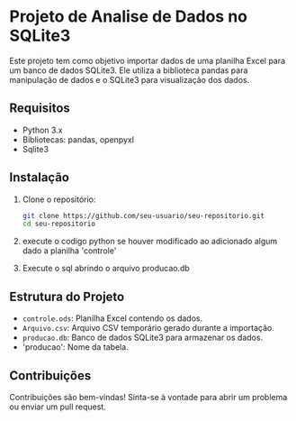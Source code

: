 # Projeto de Analise de Dados no SQLite3

Este projeto tem como objetivo importar dados de uma planilha Excel para um banco de dados SQLite3. Ele utiliza a biblioteca pandas para manipulação de dados e o SQLite3 para visualização dos dados.

## Requisitos

- Python 3.x
- Bibliotecas: pandas, openpyxl
- Sqlite3

## Instalação

1. Clone o repositório:

    ```bash
    git clone https://github.com/seu-usuario/seu-repositorio.git
    cd seu-repositorio
    ```

2. execute o codigo python se houver modificado ao adicionado algum dado a planilha 'controle'

3. Execute o sql abrindo o arquivo producao.db

  
## Estrutura do Projeto

- `controle.ods`: Planilha Excel contendo os dados.
- `Arquivo.csv`: Arquivo CSV temporário gerado durante a importação.
- `producao.db`: Banco de dados SQLite3 para armazenar os dados.
- 'producao': Nome da tabela.

## Contribuições

Contribuições são bem-vindas! Sinta-se à vontade para abrir um problema ou enviar um pull request.

